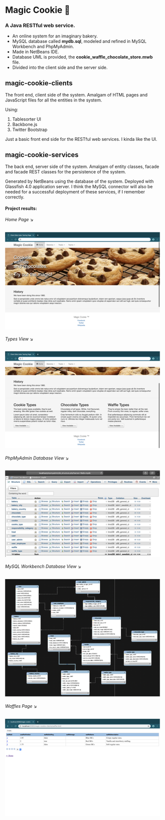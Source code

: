 # Magic Cookie 🍪
### A Java RESTful web service.

* An online system for an imaginary bakery.
* MySQL database called <b>mydb.sql</b>, modeled and refined in MySQL Workbench and PhpMyAdmin.
* Made in NetBeans IDE.
* Database UML is provided, the <b>cookie_waffle_chocolate_store.mwb</b> file.
* Divided into the client side and the server side.

## magic-cookie-clients
The front end, client side of the system. Amalgam of HTML pages and JavaScript files for all the entities in the system.

Using:
1. Tablesorter UI
1. Backbone.js
1. Twitter Bootstrap 

Just a basic front end side for the RESTful web services. I kinda like the UI.

## magic-cookie-services
The back end, server side of the system. Amalgam of entity classes, facade and facade REST classes for the persistence of the system.

Generated by NetBeans using the database of the system. Deployed with Glassfish 4.0 application server. I think the MySQL connector will also be needed for a successful deployment of these services, if I remember correctly.

#### Project results:
<h6>Home Page &#x2198;</h6>
<img src="views/view-1.png" alt="View 1">
<h6>Types View &#x2198;</h6>
<img src="views/view-2.png" alt="View 2">
<h6>PhpMyAdmin Database View &#x2198;</h6>
<img src="views/view-3.png" alt="View 3">
<h6>MySQL Workbench Database View &#x2198;</h6>
<img src="views/view-4.png" alt="View 4">
<h6>Waffles Page &#x2198;</h6>
<img src="views/view-5.png" alt="View 5">





